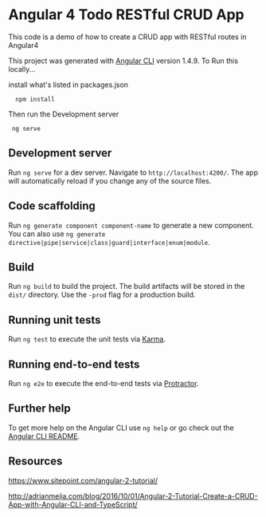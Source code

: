 # Angular 4 Todo RESTful CRUD App

This code is a demo of how to create a CRUD app with RESTful routes in Angular4

This project was generated with [Angular CLI](https://github.com/angular/angular-cli) version 1.4.9.
To Run this locally...

install what's listed in packages.json
```$xslt
  npm install
```

Then run the Development server

```$xslt
 ng serve
```

## Development server

Run `ng serve` for a dev server. Navigate to `http://localhost:4200/`. The app will automatically reload if you change any of the source files.

## Code scaffolding

Run `ng generate component component-name` to generate a new component. You can also use `ng generate directive|pipe|service|class|guard|interface|enum|module`.

## Build

Run `ng build` to build the project. The build artifacts will be stored in the `dist/` directory. Use the `-prod` flag for a production build.

## Running unit tests

Run `ng test` to execute the unit tests via [Karma](https://karma-runner.github.io).

## Running end-to-end tests

Run `ng e2e` to execute the end-to-end tests via [Protractor](http://www.protractortest.org/).

## Further help

To get more help on the Angular CLI use `ng help` or go check out the [Angular CLI README](https://github.com/angular/angular-cli/blob/master/README.md).

## Resources

https://www.sitepoint.com/angular-2-tutorial/

http://adrianmejia.com/blog/2016/10/01/Angular-2-Tutorial-Create-a-CRUD-App-with-Angular-CLI-and-TypeScript/
